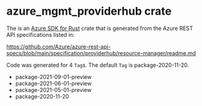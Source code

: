 # azure_mgmt_providerhub crate

The is an [Azure SDK for Rust](https://github.com/Azure/azure-sdk-for-rust) crate that is generated from the Azure REST API specifications listed in:

https://github.com/Azure/azure-rest-api-specs/blob/main/specification/providerhub/resource-manager/readme.md

Code was generated for 4 `Tag`s. The default `Tag` is package-2020-11-20.


- package-2021-09-01-preview
- package-2021-06-01-preview
- package-2021-05-01-preview
- package-2020-11-20